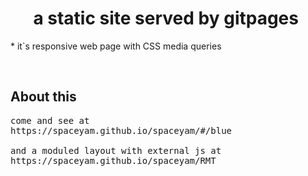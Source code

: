 <h1 align="center">
  a static site served by gitpages
  <img src="" alt=""> 
</h1>
* it`s responsive web page with CSS media queries

&nbsp;
## About this ##
<pre>
come and see at 
https://spaceyam.github.io/spaceyam/#/blue

and a moduled layout with external js at 
https://spaceyam.github.io/spaceyam/RMT
</pre>
